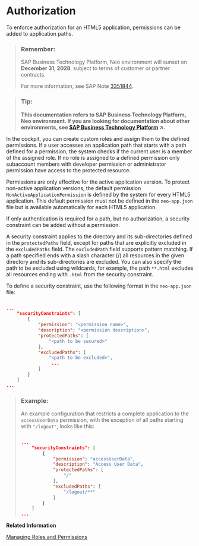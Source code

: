 <!-- loioa139548b21954e319a2a351e993bac40 -->

# Authorization

To enforce authorization for an HTML5 application, permissions can be added to application paths.

> ### Remember:  
> SAP Business Technology Platform, Neo environment will sunset on **December 31, 2028**, subject to terms of customer or partner contracts.
> 
> For more information, see SAP Note [3351844](https://me.sap.com/notes/3351844).

> ### Tip:  
> **This documentation refers to SAP Business Technology Platform, Neo environment. If you are looking for documentation about other environments, see [SAP Business Technology Platform](https://help.sap.com/viewer/65de2977205c403bbc107264b8eccf4b/Cloud/en-US/6a2c1ab5a31b4ed9a2ce17a5329e1dd8.html "SAP Business Technology Platform (SAP BTP) is an integrated offering comprised of four technology portfolios: database and data management, application development and integration, analytics, and intelligent technologies. The platform offers users the ability to turn data into business value, compose end-to-end business processes, and build and extend SAP applications quickly.") :arrow_upper_right:.**

In the cockpit, you can create custom roles and assign them to the defined permissions. If a user accesses an application path that starts with a path defined for a permission, the system checks if the current user is a member of the assigned role. If no role is assigned to a defined permission only subaccount members with developer permission or administrator permission have access to the protected resource.

Permissions are only effective for the active application version. To protect non-active application versions, the default permission `NonActiveApplicationPermission` is defined by the system for every HTML5 application. This default permission must not be defined in the `neo-app.json` file but is available automatically for each HTML5 application.

If only authentication is required for a path, but no authorization, a security constraint can be added without a permission.

A security constraint applies to the directory and its sub-directories defined in the `protectedPaths` field, except for paths that are explicitly excluded in the `excludedPaths` field. The `excludedPath` field supports pattern matching. If a path specified ends with a slash character \(/\) all resources in the given directory and its sub-directories are excluded. You can also specify the path to be excluded using wildcards, for example, the path `**.html` excludes all resources ending with `.html` from the security constraint.

To define a security constraint, use the following format in the `neo-app.json` file:

```json

...
    "securityConstraints": [
        {
            "permission": "<permission name>",
            "description": "<permission description>",
            "protectedPaths": [
                "<path to be secured>"
            ],
            "excludedPaths": [
                "<path to be excluded>",
                 ...
            ]
        }
    ]
...

```

> ### Example:  
> An example configuration that restricts a complete application to the `accessUserData` permission, with the exception of all paths starting with `"/logout"`, looks like this:
> 
> ```json
> 
> ...
>     "securityConstraints": [
>         {
>             "permission": "accessUserData",
>             "description": "Access User Data",
>             "protectedPaths": [
>                 "/"
>             ],
>             "excludedPaths": [
>                 "/logout/**"
>             ]
>         }
>     ]
> ...
> 
> ```

**Related Information**  


[Managing Roles and Permissions](../50-administration-and-ops-neo/managing-roles-and-permissions-d128e67.md "Resources of an HTML5 application can be protected by permissions. The application developer defines the permissions in the application descriptor file.")


